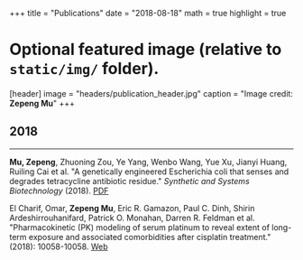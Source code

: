 +++
title = "Publications"
date = "2018-08-18"
math = true
highlight = true

# Optional featured image (relative to `static/img/` folder).
[header]
image = "headers/publication_header.jpg"
caption = "Image credit: **Zepeng Mu**"
+++

## 2018
---
**Mu, Zepeng**, Zhuoning Zou, Ye Yang, Wenbo Wang, Yue Xu, Jianyi Huang, Ruiling Cai et al. "A genetically engineered Escherichia coli that senses and degrades tetracycline antibiotic residue." *Synthetic and Systems Biotechnology* (2018). [PDF](/files/publication/A-genetically-engineered-Escherichia-coli-that-senses-and-degrades-tetracycline-antibiotic-residue.pdf)

El Charif, Omar, **Zepeng Mu**, Eric R. Gamazon, Paul C. Dinh, Shirin Ardeshirrouhanifard, Patrick O. Monahan, Darren R. Feldman et al. "Pharmacokinetic (PK) modeling of serum platinum to reveal extent of long-term exposure and associated comorbidities after cisplatin treatment." (2018): 10058-10058. [Web](http://ascopubs.org/doi/abs/10.1200/JCO.2018.36.15_suppl.10058)
